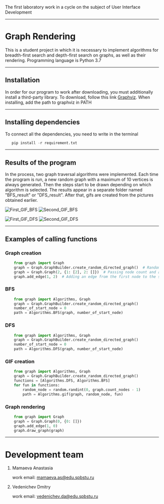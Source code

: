 The first laboratory work in a cycle on the subject of User Interface Development
***
# Graph Rendering

This is a student project in which it is necessary to implement algorithms for breadth-first search and depth-first search on graphs, as well as their rendering. Programming language is Python 3.7
***
## Installation

In order for our program to work after downloading, you must additionally install a third-party library. To download, follow this link [Graphviz](https://graphviz.org/download/). When installing, add the path to graphviz in PATH
***
## Installing dependencies

To connect all the dependencies, you need to write in the terminal
```python
   pip install -r requirement.txt
```
***
## Results of the program
In the process, two graph traversal algorithms were implemented. Each time the program is run, a new random graph with a maximum of 10 vertices is always generated. Then the steps start to be drawn depending on which algorithm is selected. The results appear in a separate folder named "BFS_result" or "DFS_result". After that, gifs are created from the pictures obtained earlier.

![First_GIF_BFS](https://github.com/Brightest-Sunshine/pictures-for-README-files/blob/master/pics/BFS_1.gif)
![Second_GIF_BFS](https://github.com/Brightest-Sunshine/pictures-for-README-files/blob/master/pics/BFS_2.gif)

![First_GIF_DFS](https://github.com/Brightest-Sunshine/pictures-for-README-files/blob/master/pics/DFS_1.gif)
![Second_GIF_DFS](https://github.com/Brightest-Sunshine/pictures-for-README-files/blob/master/pics/DFS_2.gif)

***
## Examples of calling functions
### Graph creation
```python
    from graph import Graph
    graph = Graph.GraphBuilder.create_random_directed_graph()  # Random directed graph
    graph = Graph.Graph(2, {1: [2], 2: []})  # Passing node count and adjacency list
    graph.add_edge(1, 2)  # Adding an edge from the first node to the second. If the node number is missing in the column all nodes up to the number of the created one inclusive
```

### BFS
```python
    from graph import Algorithms, Graph
    graph = Graph.GraphBuilder.create_random_directed_graph()
    number_of_start_node = 0
    path = Algorithms.BFS(graph, number_of_start_node)
```

### DFS
```python
    from graph import Algorithms, Graph
    graph = Graph.GraphBuilder.create_random_directed_graph()
    number_of_start_node = 0
    path = Algorithms.DFS(graph, number_of_start_node)
```

### GIF creation
```python
    from graph import Algorithms, Graph
    graph = Graph.GraphBuilder.create_random_directed_graph()
    functions = [Algorithms.DFS, Algorithms.BFS]
    for fun in functions:
        random_node = random.randint(0, graph.count_nodes - 1)
        path = Algorithms.gif(graph, random_node, fun)
```

### Graph rendering
```python
    from graph import Graph
    graph = Graph.Graph(0, {0: []})
    graph.add_edge(1, 0)
    graph.draw_graph(graph)
```
***

# Development team
1. Mamaeva Anastasia

     work email: mamaeva.as@edu.spbstu.ru
    
2. Vedenichev Dmitry

     work email: vedenichev.da@edu.spbstu.ru 

